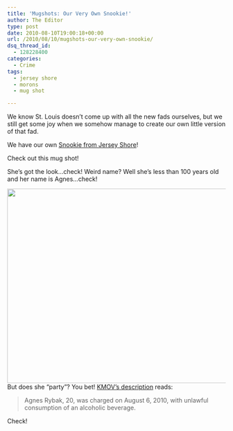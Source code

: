 ```yaml
---
title: 'Mugshots: Our Very Own Snookie!'
author: The Editor
type: post
date: 2010-08-10T19:00:18+00:00
url: /2010/08/10/mugshots-our-very-own-snookie/
dsq_thread_id:
  - 128228400
categories:
  - Crime
tags:
  - jersey shore
  - morons
  - mug shot

---
```

We know St. Louis doesn&#8217;t come up with all the new fads ourselves, but we still get some joy when we somehow manage to create our own little version of that fad.

We have our own <a href="http://media.punchingkitty.com/wordpress/2010/08/080310-Snooki-Mugshot.jpg" target="_blank">Snookie from Jersey Shore</a>!

Check out this mug shot!

She&#8217;s got the look&#8230;check! Weird name? Well she&#8217;s less than 100 years old and her name is Agnes&#8230;check!

<a rel="attachment wp-att-6168" href="http://punchingkitty.com/2010/08/10/mugshots-our-very-own-snookie/snookie_mug_shot/"><img class="aligncenter size-full wp-image-6168" title="snookie_mug_shot" src="http://media.punchingkitty.com/wordpress/2010/08/snookie_mug_shot.jpg" alt="" width="600" height="449" /></a>But does she &#8220;party&#8221;? You bet! <a href="http://www.kmov.com/news/slideshows/Mugshots-of-the-week-100141369.html?gallery=y&c=y&ref=%2F&img=0" target="_blank">KMOV&#8217;s description</a> reads:

> Agnes Rybak, 20, was charged on August 6, 2010, with unlawful consumption of an alcoholic beverage.

Check!